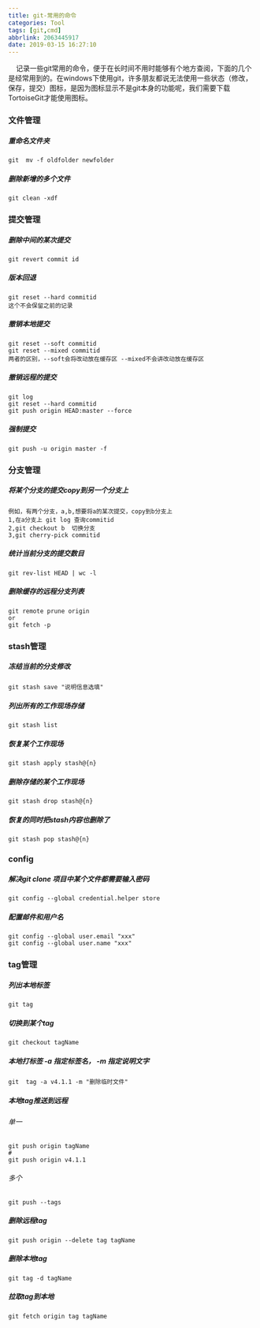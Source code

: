 ```yaml
---
title: git-常用的命令
categories: Tool
tags: [git,cmd]
abbrlink: 2063445917
date: 2019-03-15 16:27:10
---
```


&nbsp;&nbsp;&nbsp;&nbsp;记录一些git常用的命令，便于在长时间不用时能够有个地方查阅，下面的几个是经常用到的。在windows下使用git，许多朋友都说无法使用一些状态（修改，保存，提交）图标，是因为图标显示不是git本身的功能呢，我们需要下载TortoiseGit才能使用图标。

### 文件管理

##### 重命名文件夹
```
git  mv -f oldfolder newfolder
```

##### 删除新增的多个文件

~~~
git clean -xdf
~~~

### 提交管理

##### 删除中间的某次提交

```
git revert commit id
```

##### 版本回退
```
git reset --hard commitid
这个不会保留之前的记录
```
##### 撤销本地提交
```
git reset --soft commitid
git reset --mixed commitid
两者的区别，--soft会将改动放在缓存区 --mixed不会讲改动放在缓存区
```

##### 撤销远程的提交
```
git log
git reset --hard commitid
git push origin HEAD:master --force
```

##### 强制提交
```
git push -u origin master -f
```

### 分支管理

##### 将某个分支的提交copy到另一个分支上

```
例如，有两个分支，a,b,想要将a的某次提交，copy到b分支上
1,在a分支上 git log 查询commitid
2,git checkout b  切换分支
3,git cherry-pick commitid
```

##### 统计当前分支的提交数目
```
git rev-list HEAD | wc -l
```
##### 删除缓存的远程分支列表

~~~
git remote prune origin
or
git fetch -p
~~~

### stash管理

##### 冻结当前的分支修改

~~~
git stash save "说明信息选填"
~~~

##### 列出所有的工作现场存储

~~~
git stash list
~~~

##### 恢复某个工作现场

~~~
git stash apply stash@{n}
~~~

##### 删除存储的某个工作现场

~~~
git stash drop stash@{n}
~~~

##### 恢复的同时把stash内容也删除了

~~~
git stash pop stash@{n} 
~~~

### config

##### 解决git clone 项目中某个文件都需要输入密码

~~~
git config --global credential.helper store
~~~

##### 配置邮件和用户名

~~~
git config --global user.email "xxx"
git config --global user.name "xxx"
~~~

### tag管理

##### 列出本地标签

~~~
git tag
~~~

##### 切换到某个tag

~~~
git checkout tagName
~~~

##### 本地打标签 -a 指定标签名， -m 指定说明文字

~~~
git  tag -a v4.1.1 -m "删除临时文件"
~~~

##### 本地tag推送到远程

###### 单一

~~~
git push origin tagName
#
git push origin v4.1.1
~~~

###### 多个

~~~
git push --tags
~~~

##### 删除远程tag

~~~
git push origin --delete tag tagName
~~~

##### 删除本地tag

~~~
git tag -d tagName
~~~

##### 拉取tag到本地

~~~
git fetch origin tag tagName
~~~



